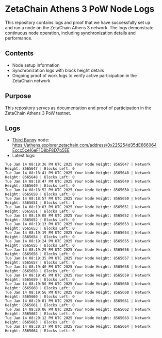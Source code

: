# ZetaChain Athens 3 PoW Node Logs
This repository contains logs and proof that we have successfully set up and run a node on the ZetaChain Athens 3 network. The logs demonstrate continuous node operation, including synchronization details and performance.

## Contents
- Node setup information
- Synchronization logs with block height details
- Ongoing proof of work logs to verify active participation in the ZetaChain network

## Purpose
This repository serves as documentation and proof of participation in the ZetaChain Athens 3 PoW testnet.

## Logs

- [Third Bunny](https://thirdbunny.xyz/) node: https://athens.explorer.zetachain.com/address/0x225254d35dE666064Eccc5ce16eF1D8bF8D7b5EE
- Latest logs:
```
Tue Jan 14 08:18:36 PM UTC 2025 Your Node Height: 8565647 | Network Height: 8565647 | Blocks Left: 0
Tue Jan 14 08:18:41 PM UTC 2025 Your Node Height: 8565648 | Network Height: 8565648 | Blocks Left: 0
Tue Jan 14 08:18:47 PM UTC 2025 Your Node Height: 8565649 | Network Height: 8565649 | Blocks Left: 0
Tue Jan 14 08:18:52 PM UTC 2025 Your Node Height: 8565650 | Network Height: 8565650 | Blocks Left: 0
Tue Jan 14 08:18:57 PM UTC 2025 Your Node Height: 8565650 | Network Height: 8565651 | Blocks Left: 1
Tue Jan 14 08:19:03 PM UTC 2025 Your Node Height: 8565651 | Network Height: 8565651 | Blocks Left: 0
Tue Jan 14 08:19:08 PM UTC 2025 Your Node Height: 8565652 | Network Height: 8565652 | Blocks Left: 0
Tue Jan 14 08:19:13 PM UTC 2025 Your Node Height: 8565653 | Network Height: 8565653 | Blocks Left: 0
Tue Jan 14 08:19:19 PM UTC 2025 Your Node Height: 8565654 | Network Height: 8565654 | Blocks Left: 0
Tue Jan 14 08:19:24 PM UTC 2025 Your Node Height: 8565655 | Network Height: 8565655 | Blocks Left: 0
Tue Jan 14 08:19:29 PM UTC 2025 Your Node Height: 8565656 | Network Height: 8565656 | Blocks Left: 0
Tue Jan 14 08:19:35 PM UTC 2025 Your Node Height: 8565657 | Network Height: 8565657 | Blocks Left: 0
Tue Jan 14 08:19:40 PM UTC 2025 Your Node Height: 8565658 | Network Height: 8565658 | Blocks Left: 0
Tue Jan 14 08:19:45 PM UTC 2025 Your Node Height: 8565659 | Network Height: 8565659 | Blocks Left: 0
Tue Jan 14 08:19:50 PM UTC 2025 Your Node Height: 8565660 | Network Height: 8565660 | Blocks Left: 0
Tue Jan 14 08:19:56 PM UTC 2025 Your Node Height: 8565660 | Network Height: 8565660 | Blocks Left: 0
Tue Jan 14 08:20:01 PM UTC 2025 Your Node Height: 8565661 | Network Height: 8565661 | Blocks Left: 0
Tue Jan 14 08:20:06 PM UTC 2025 Your Node Height: 8565662 | Network Height: 8565662 | Blocks Left: 0
Tue Jan 14 08:20:12 PM UTC 2025 Your Node Height: 8565663 | Network Height: 8565663 | Blocks Left: 0
Tue Jan 14 08:20:17 PM UTC 2025 Your Node Height: 8565664 | Network Height: 8565664 | Blocks Left: 0
```
